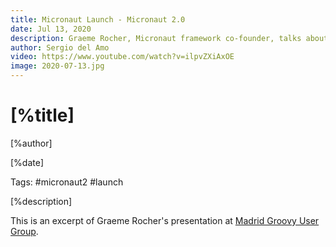 ```yaml
---
title: Micronaut Launch - Micronaut 2.0
date: Jul 13, 2020
description: Graeme Rocher, Micronaut framework co-founder, talks about Micronaut Launch.
author: Sergio del Amo
video: https://www.youtube.com/watch?v=ilpvZXiAxOE
image: 2020-07-13.jpg
---
```


# [%title]

[%author]

[%date]
 
Tags: #micronaut2 #launch

[%description]

This is an excerpt of Graeme Rocher's presentation at [Madrid Groovy User Group](https://www.madridgug.com/2020/07/micronaut-2.html). 
